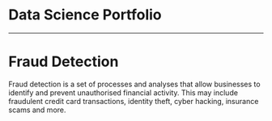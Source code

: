 # Data Science Portfolio
------


# Fraud Detection

Fraud detection is a set of processes and analyses that allow businesses to identify and prevent unauthorised financial activity. This may include fraudulent credit card transactions, identity theft, cyber hacking, insurance scams and more.



